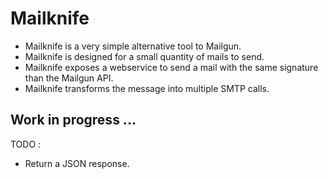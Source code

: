 # Mailknife

* Mailknife is a very simple alternative tool to Mailgun.
* Mailknife is designed for a small quantity of mails to send.
* Mailknife exposes a webservice to send a mail with the same signature than the Mailgun API.
* Mailknife transforms the message into multiple SMTP calls.

## Work in progress ...

TODO : 
* Return a JSON response.

